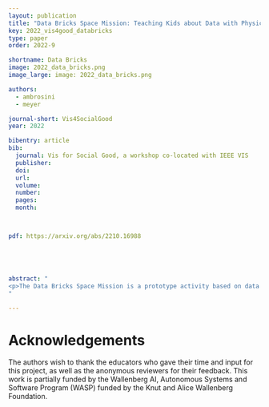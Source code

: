 ```yaml
---
layout: publication
title: "Data Bricks Space Mission: Teaching Kids about Data with Physicalization"
key: 2022_vis4good_databricks
type: paper
order: 2022-9

shortname: Data Bricks
image: 2022_data_bricks.png
image_large: image: 2022_data_bricks.png

authors:
  - ambrosini
  - meyer

journal-short: Vis4SocialGood
year: 2022

bibentry: article
bib:
  journal: Vis for Social Good, a workshop co-located with IEEE VIS
  publisher: 
  doi: 
  url: 
  volume: 
  number:
  pages:
  month:



pdf: https://arxiv.org/abs/2210.16988





abstract: "
<p>The Data Bricks Space Mission is a prototype activity based on data physicalization for teaching kids about data. The design of the activity is based on a literature review and interviews with elementary school teachers, and targets kids aged 10-12. Using Lego bricks and a fictional space adventure story, teachers can use the Data Bricks Space Mission activity to empower kids to produce data, communicate their findings, and gain a better understanding of the relationship between data and the world around them.</p>
"

---
```


# Acknowledgements

The authors wish to thank the educators who gave their time and input for this project, as well as the anonymous reviewers for their feedback. This work is partially funded by the Wallenberg AI, Autonomous Systems and Software Program (WASP) funded by the Knut and Alice Wallenberg Foundation.
